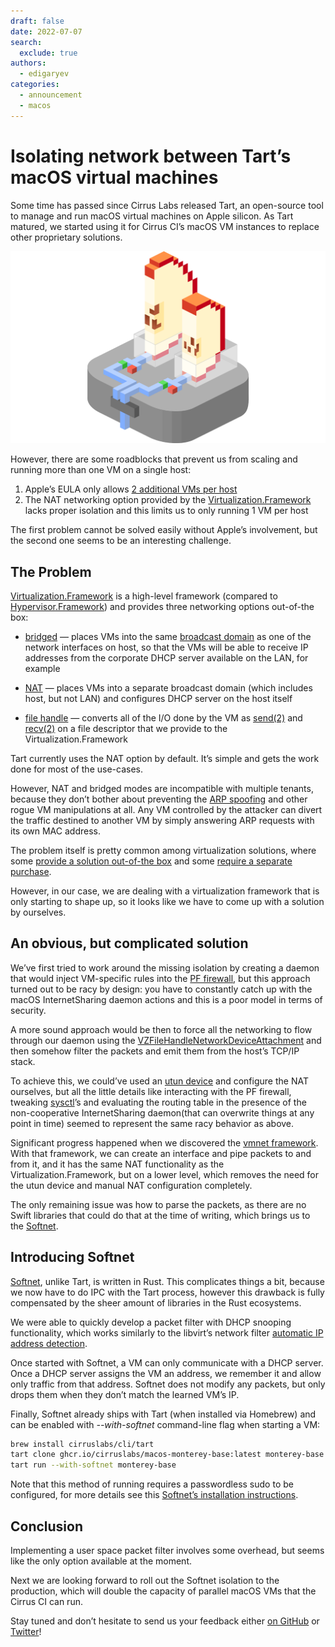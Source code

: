 ```yaml
---
draft: false
date: 2022-07-07
search:
  exclude: true
authors:
  - edigaryev
categories:
  - announcement
  - macos
---
```


# Isolating network between Tart’s macOS virtual machines

Some time has passed since Cirrus Labs released Tart, an open-source tool to manage and run macOS virtual machines on Apple silicon. As Tart matured, we started using it for Cirrus CI’s macOS VM instances to replace other proprietary solutions.

![](/blog/images/tart-vms.png)

However, there are some roadblocks that prevent us from scaling and running more than one VM on a single host:

<!-- more -->

1. Apple’s EULA only allows [2 additional VMs per host](https://apple.stackexchange.com/a/19941)
2. The NAT networking option provided by the [Virtualization.Framework](https://developer.apple.com/documentation/virtualization) lacks proper isolation and this limits us to only running 1 VM per host

The first problem cannot be solved easily without Apple’s involvement, but the second one seems to be an interesting challenge.

## The Problem

[Virtualization.Framework](https://developer.apple.com/documentation/virtualization) is a high-level framework (compared to [Hypervisor.Framework](https://developer.apple.com/documentation/hypervisor)) and provides three networking options out-of-the box:

* [bridged](https://developer.apple.com/documentation/virtualization/vzbridgednetworkdeviceattachment) — places VMs into the same [broadcast domain](https://en.wikipedia.org/wiki/Broadcast_domain) as one of the network interfaces on host, so that the VMs will be able to receive IP addresses from the corporate DHCP server available on the LAN, for example

* [NAT](https://developer.apple.com/documentation/virtualization/vznatnetworkdeviceattachment) — places VMs into a separate broadcast domain (which includes host, but not LAN) and configures DHCP server on the host itself

* [file handle](https://developer.apple.com/documentation/virtualization/vzfilehandlenetworkdeviceattachment) — converts all of the I/O done by the VM as [send(2)](https://developer.apple.com/library/archive/documentation/System/Conceptual/ManPages_iPhoneOS/man2/send.2.html) and [recv(2)](https://developer.apple.com/library/archive/documentation/System/Conceptual/ManPages_iPhoneOS/man2/recv.2.html) on a file descriptor that we provide to the Virtualization.Framework

Tart currently uses the NAT option by default. It’s simple and gets the work done for most of the use-cases.

However, NAT and bridged modes are incompatible with multiple tenants, because they don’t bother about preventing the [ARP spoofing](https://en.wikipedia.org/wiki/ARP_spoofing) and other rogue VM manipulations at all. Any VM controlled by the attacker can divert the traffic destined to another VM by simply answering ARP requests with its own MAC address.

The problem itself is pretty common among virtualization solutions, where some [provide a solution out-of-the box](https://libvirt.org/formatnwfilter.html) and some [require a separate purchase](https://www.vmware.com/se/products/nsx.html).

However, in our case, we are dealing with a virtualization framework that is only starting to shape up, so it looks like we have to come up with a solution by ourselves.

## An obvious, but complicated solution

We’ve first tried to work around the missing isolation by creating a daemon that would inject VM-specific rules into the [PF firewall](https://en.wikipedia.org/wiki/PF_(firewall)), but this approach turned out to be racy by design: you have to constantly catch up with the macOS InternetSharing daemon actions and this is a poor model in terms of security.

A more sound approach would be then to force all the networking to flow through our daemon using the [VZFileHandleNetworkDeviceAttachment](https://developer.apple.com/documentation/virtualization/vzfilehandlenetworkdeviceattachment) and then somehow filter the packets and emit them from the host’s TCP/IP stack.

To achieve this, we could’ve used an [utun device](https://tunnelblick.net/cTunTapConnections.html) and configure the NAT ourselves, but all the little details like interacting with the PF firewall, tweaking [sysctl](https://en.wikipedia.org/wiki/Sysctl)’s and evaluating the routing table in the presence of the non-cooperative InternetSharing daemon(that can overwrite things at any point in time) seemed to represent the same racy behavior as above.

Significant progress happened when we discovered the [vmnet framework](https://developer.apple.com/documentation/vmnet). With that framework, we can create an interface and pipe packets to and from it, and it has the same NAT functionality as the Virtualization.Framework, but on a lower level, which removes the need for the utun device and manual NAT configuration completely.

The only remaining issue was how to parse the packets, as there are no Swift libraries that could do that at the time of writing, which brings us to the [Softnet](https://github.com/cirruslabs/softnet).

## Introducing Softnet

[Softnet](https://github.com/cirruslabs/softnet), unlike Tart, is written in Rust. This complicates things a bit, because we now have to do IPC with the Tart process, however this drawback is fully compensated by the sheer amount of libraries in the Rust ecosystems.

We were able to quickly develop a packet filter with DHCP snooping functionality, which works similarly to the libvirt’s network filter [automatic IP address detection](https://libvirt.org/formatnwfilter.html#automatic-ip-address-detection).

Once started with Softnet, a VM can only communicate with a DHCP server. Once a DHCP server assigns the VM an address, we remember it and allow only traffic from that address. Softnet does not modify any packets, but only drops them when they don’t match the learned VM’s IP.

Finally, Softnet already ships with Tart (when installed via Homebrew) and can be enabled with *--with-softnet* command-line flag when starting a VM:

```bash
brew install cirruslabs/cli/tart
tart clone ghcr.io/cirruslabs/macos-monterey-base:latest monterey-base
tart run --with-softnet monterey-base
```

Note that this method of running requires a passwordless sudo to be configured, for more details see this [Softnet’s installation instructions](https://github.com/cirruslabs/softnet#installing).

## Conclusion

Implementing a user space packet filter involves some overhead, but seems like the only option available at the moment.

Next we are looking forward to roll out the Softnet isolation to the production, which will double the capacity of parallel macOS VMs that the Cirrus CI can run.

Stay tuned and don’t hesitate to send us your feedback either [on GitHub](https://github.com/cirruslabs/tart) or [Twitter](https://twitter.com/cirrus_labs)!
